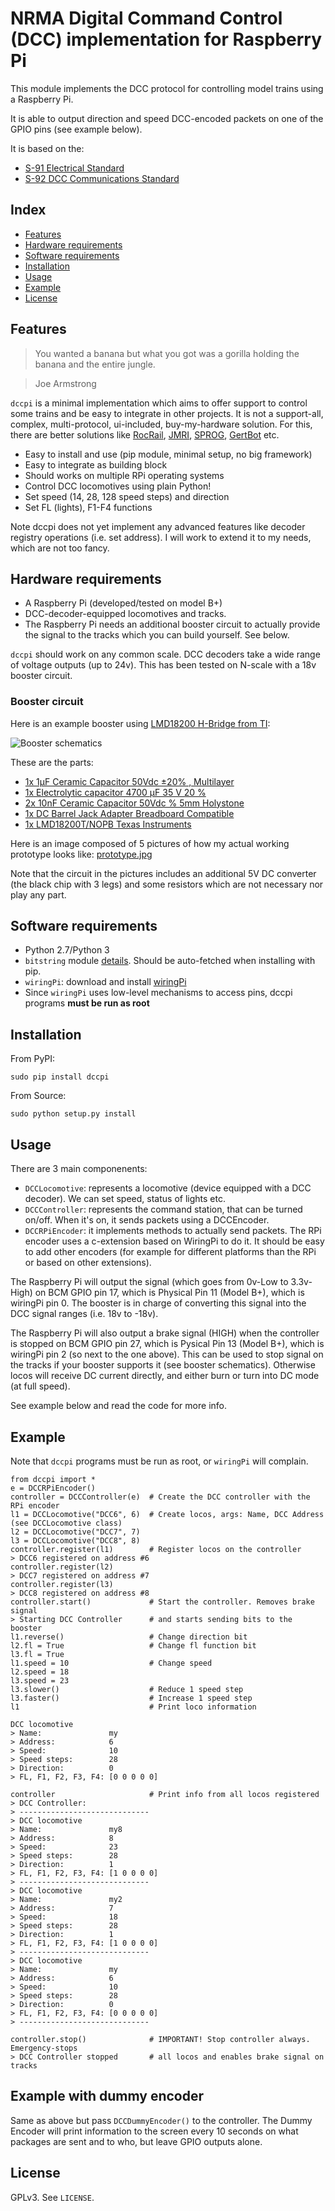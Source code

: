 NRMA Digital Command Control (DCC) implementation for Raspberry Pi
==================================================================

This module implements the DCC protocol for controlling model trains using a Raspberry Pi.

It is able to output direction and speed DCC-encoded packets on one of the GPIO pins (see example below).

It is based on the:
  * [S-91 Electrical Standard](http://www.nmra.org/sites/default/files/standards/sandrp/pdf/s-9.1_electrical_standards_2006.pdf)
  * [S-92 DCC Communications Standard](http://www.nmra.org/sites/default/files/s-92-2004-07.pdf)

Index
-----

  * [Features](#features)
  * [Hardware requirements](#hardware-requirements)
  * [Software requirements](#software-requirements)
  * [Installation](#installation)
  * [Usage](#usage)
  * [Example](#example)
  * [License](#license)

Features
--------

> You wanted a banana but what you got was a gorilla holding the banana and the entire jungle.

> Joe Armstrong

`dccpi` is a minimal implementation which aims to offer support to control some trains and be easy to integrate in other projects. It is not a support-all, complex, multi-protocol, ui-included, buy-my-hardware solution. For this, there are better solutions like [RocRail](http://wiki.rocrail.net/doku.php), [JMRI](http://jmri.sourceforge.net/), [SPROG](http://www.sprog-dcc.co.uk/), [GertBot](http://www.gertbot.com/) etc.


  * Easy to install and use (pip module, minimal setup, no big framework)
  * Easy to integrate as building block
  * Should works on multiple RPi operating systems
  * Control DCC locomotives using plain Python!
  * Set speed (14, 28, 128 speed steps) and direction
  * Set FL (lights), F1-F4 functions

Note dccpi does not yet implement any advanced features like decoder registry operations (i.e. set address). I will work to extend it to my needs, which are not too fancy.

Hardware requirements
---------------------

  * A Raspberry Pi (developed/tested on model B+)
  * DCC-decoder-equipped locomotives and tracks.
  * The Raspberry Pi needs an additional booster circuit to actually provide the signal to the tracks which you can build yourself. See below.

`dccpi` should work on any common scale. DCC decoders take a wide range of voltage outputs (up to 24v). This has been tested on N-scale with a 18v booster circuit.

### Booster circuit

Here is an example booster using [LMD18200 H-Bridge from TI](http://www.ti.com/product/LMD18200):

![Booster schematics](dcc_booster_schem.png)

These are the parts:

  * [1x 1µF Ceramic Capacitor 50Vdc ±20% , Multilayer](http://www.conrad.com/ce/en/product/453382)
  * [1x Electrolytic capacitor 4700 µF 35 V 20 %](http://www.conrad.com/ce/en/product/441958)
  * [2x 10nF Ceramic Capacitor 50Vdc % 5mm Holystone](http://www.conrad.com/ce/en/product/531889)
  * [1x DC Barrel Jack Adapter Breadboard Compatible](http://www.exp-tech.de/dc-barrel-jack-adapter-breadboard-compatible)
  * [1x LMD18200T/NOPB Texas Instruments](http://www.ti.com/product/LMD18200/samplebuy)

Here is an image composed of 5 pictures of how my actual working prototype looks like: [prototype.jpg](prototype.jpg)

Note that the circuit in the pictures includes an additional 5V DC converter (the black chip with 3 legs) and some resistors which are not necessary nor play any part.


Software requirements
---------------------

  * Python 2.7/Python 3
  * `bitstring` module [details](https://pypi.python.org/pypi/bitstring/3.1.3). Should be auto-fetched when installing with pip.
  * `wiringPi`: download and install [wiringPi](http://wiringpi.com/download-and-install/)
  * Since `wiringPi` uses low-level mechanisms to access pins, dccpi programs **must be run as root**

Installation
------------

From PyPI:

`sudo pip install dccpi`

From Source:

`sudo python setup.py install`

Usage
-----

There are 3 main componenents:

  * `DCCLocomotive`: represents a locomotive (device equipped with a DCC decoder). We can set speed, status of lights etc.
  * `DCCController`: represents the command station, that can be turned on/off. When it's on, it sends packets using a DCCEncoder.
  * `DCCRPiEncoder`: it implements methods to actually send packets. The RPi encoder uses a c-extension based on WiringPi to do it. It should be easy to add other encoders (for example for different platforms than the RPi or based on other extensions).

The Raspberry Pi will output the signal (which goes from 0v-Low to 3.3v-High) on BCM GPIO pin 17, which is Physical Pin 11 (Model B+), which is wiringPi pin 0. The booster is in charge of converting this signal into the DCC signal ranges (i.e. 18v to -18v).

The Raspberry Pi will also output a brake signal (HIGH) when the controller is stopped on BCM GPIO pin 27, which is Pysical Pin 13 (Model B+), which is wiringPi pin 2 (so next to the one above). This can be used to stop signal on the tracks if your booster supports it (see booster schematics). Otherwise locos will receive DC current directly, and either burn or turn into DC mode (at full speed).

See example below and read the code for more info.

Example
-------

Note that `dccpi` programs must be run as root, or `wiringPi` will complain.


```
from dccpi import *
e = DCCRPiEncoder()
controller = DCCController(e)  # Create the DCC controller with the RPi encoder
l1 = DCCLocomotive("DCC6", 6)  # Create locos, args: Name, DCC Address (see DCCLocomotive class)
l2 = DCCLocomotive("DCC7", 7)
l3 = DCCLocomotive("DCC8", 8)
controller.register(l1)        # Register locos on the controller
> DCC6 registered on address #6
controller.register(l2)
> DCC7 registered on address #7
controller.register(l3)
> DCC8 registered on address #8
controller.start()             # Start the controller. Removes brake signal
> Starting DCC Controller      # and starts sending bits to the booster
l1.reverse()                   # Change direction bit
l2.fl = True                   # Change fl function bit
l3.fl = True
l1.speed = 10                  # Change speed
l2.speed = 18
l3.speed = 23
l3.slower()                    # Reduce 1 speed step
l3.faster()                    # Increase 1 speed step
l1                             # Print loco information

DCC locomotive
> Name:               my
> Address:            6
> Speed:              10
> Speed steps:        28
> Direction:          0
> FL, F1, F2, F3, F4: [0 0 0 0 0]

controller                     # Print info from all locos registered
> DCC Controller:
> -----------------------------
> DCC locomotive
> Name:               my8
> Address:            8
> Speed:              23
> Speed steps:        28
> Direction:          1
> FL, F1, F2, F3, F4: [1 0 0 0 0]
> -----------------------------
> DCC locomotive
> Name:               my2
> Address:            7
> Speed:              18
> Speed steps:        28
> Direction:          1
> FL, F1, F2, F3, F4: [1 0 0 0 0]
> -----------------------------
> DCC locomotive
> Name:               my
> Address:            6
> Speed:              10
> Speed steps:        28
> Direction:          0
> FL, F1, F2, F3, F4: [0 0 0 0 0]
> -----------------------------
 
controller.stop()              # IMPORTANT! Stop controller always. Emergency-stops
> DCC Controller stopped       # all locos and enables brake signal on tracks
```


Example with dummy encoder
--------------------------

Same as above but pass `DCCDummyEncoder()` to the controller. The Dummy Encoder will print information to the screen every 10 seconds on what packages are sent and to who, but leave GPIO outputs alone.

License
-------

GPLv3. See `LICENSE`.
